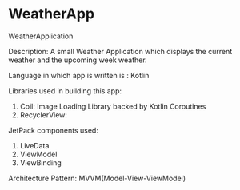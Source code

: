 # WeatherApp
WeatherApplication

Description: 
A small Weather Application which displays the current weather and the upcoming week weather.

Language in which app is written is : Kotlin

Libraries used in building this app:
1. Coil: Image Loading Library backed by Kotlin Coroutines
2. RecyclerView: 

JetPack components used:
1. LiveData
2. ViewModel
3. ViewBinding

Architecture Pattern: MVVM(Model-View-ViewModel)
